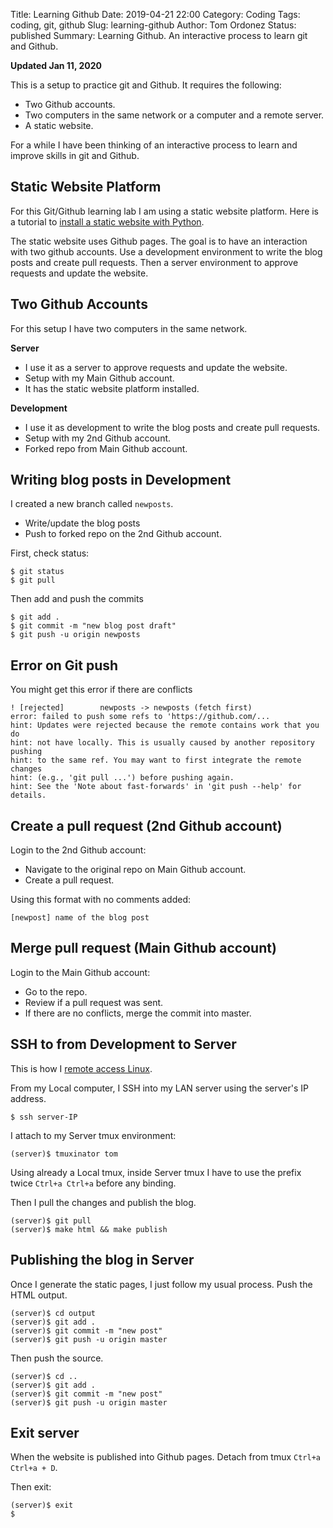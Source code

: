 Title: Learning Github
Date: 2019-04-21 22:00
Category: Coding
Tags: coding, git, github
Slug: learning-github
Author: Tom Ordonez
Status: published
Summary: Learning Github. An interactive process to learn git and Github.

**Updated Jan 11, 2020**

This is a setup to practice git and Github. It requires the following:

* Two Github accounts.
* Two computers in the same network or a computer and a remote server.
* A static website.


For a while I have been thinking of an interactive process to learn and improve skills in git and Github.

## Static Website Platform

For this Git/Github learning lab I am using a static website platform. Here is a tutorial to [install a static website with Python](https://www.tomordonez.com/make-static-website-python-github-pages.html).

The static website uses Github pages. The goal is to have an interaction with two github accounts. Use a development environment to write the blog posts and create pull requests. Then a server environment to approve requests and update the website.

## Two Github Accounts

For this setup I have two computers in the same network.

**Server**

* I use it as a server to approve requests and update the website.
* Setup with my Main Github account.
* It has the static website platform installed.

**Development**

* I use it as development to write the blog posts and create pull requests.
* Setup with my 2nd Github account.
* Forked repo from Main Github account.

## Writing blog posts in Development

I created a new branch called `newposts`.

* Write/update the blog posts
* Push to forked repo on the 2nd Github account.

First, check status:

    $ git status
    $ git pull

Then add and push the commits

    $ git add .
    $ git commit -m "new blog post draft"
    $ git push -u origin newposts

## Error on Git push

You might get this error if there are conflicts

    ! [rejected]        newposts -> newposts (fetch first)
    error: failed to push some refs to 'https://github.com/...
    hint: Updates were rejected because the remote contains work that you do
    hint: not have locally. This is usually caused by another repository pushing
    hint: to the same ref. You may want to first integrate the remote changes
    hint: (e.g., 'git pull ...') before pushing again.
    hint: See the 'Note about fast-forwards' in 'git push --help' for details.

## Create a pull request (2nd Github account)

Login to the 2nd Github account:

* Navigate to the original repo on Main Github account.
* Create a pull request.

Using this format with no comments added:

    [newpost] name of the blog post


## Merge pull request (Main Github account)

Login to the Main Github account:

* Go to the repo.
* Review if a pull request was sent.
* If there are no conflicts, merge the commit into master.


## SSH to from Development to Server

This is how I [remote access Linux](https://www.tomordonez.com/remote-access-linux-fedora.html).

From my Local computer, I SSH into my LAN server using the server's IP address.

    $ ssh server-IP

I attach to my Server tmux environment:

    (server)$ tmuxinator tom

Using already a Local tmux, inside Server tmux I have to use the prefix twice `Ctrl+a Ctrl+a` before any binding.

Then I pull the changes and publish the blog.

    (server)$ git pull
    (server)$ make html && make publish

## Publishing the blog in Server

Once I generate the static pages, I just follow my usual process. Push the HTML output.

    (server)$ cd output
    (server)$ git add .
    (server)$ git commit -m "new post"
    (server)$ git push -u origin master

Then push the source.

    (server)$ cd ..
    (server)$ git add .
    (server)$ git commit -m "new post"
    (server)$ git push -u origin master

## Exit server

When the website is published into Github pages. Detach from tmux `Ctrl+a Ctrl+a + D`.

Then exit:

    (server)$ exit
    $